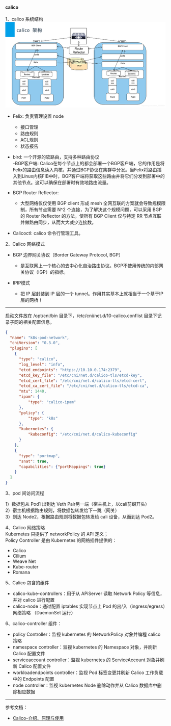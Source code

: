 #### calico

1、calico 系统结构  
![img.png](img.png)

- Felix: 负责管理设置 node  
  - 接口管理
  - 路由规则
  - ACL规则
  - 状态报告

- bird: 一个开源的软路由，支持多种路由协议  
  -BGP客户端: Calico在每个节点上的都会部署一个BGP客户端，它的作用是将Felix的路由信息读入内核，并通过BGP协议在集群中分发。当Felix将路由插入到Linux内核FIB中时，BGP客户端将获取这些路由并将它们分发到部署中的其他节点。这可以确保在部署时有效地路由流量。

- BGP Router Reflector:  
  - 大型网络仅仅使用 BGP client 形成 mesh 全网互联的方案就会导致规模限制，所有节点需要 N^2 个连接，为了解决这个规模问题，可以采用 BGP 的 Router Reflector 的方法，使所有 BGP Client 仅与特定 RR 节点互联并做路由同步，从而大大减少连接数。

- Calicoctl: calico 命令行管理工具。

2、Calico 网络模式
- BGP 边界网关协议（Border Gateway Protocol, BGP）
  - 是互联网上一个核心的去中心化自治路由协议。BGP不使用传统的内部网关协议（IGP）的指标。
  
- IPIP模式
  - 把 IP 层封装到 IP 层的一个 tunnel。作用其实基本上就相当于一个基于IP层的网桥！

---
启动文件放在 /opt/cni/bin 目录下，/etc/cni/net.d/10-calico.conflist 目录下记录子网的相关配置信息。
```json
{
  "name": "k8s-pod-network",
  "cniVersion": "0.3.0",
  "plugins": [
    {
      "type": "calico",
      "log_level": "info",
      "etcd_endpoints": "https://10.10.0.174:2379",
      "etcd_key_file": "/etc/cni/net.d/calico-tls/etcd-key",
      "etcd_cert_file": "/etc/cni/net.d/calico-tls/etcd-cert",
      "etcd_ca_cert_file": "/etc/cni/net.d/calico-tls/etcd-ca",
      "mtu": 1440,
      "ipam": {
          "type": "calico-ipam"
      },
      "policy": {
          "type": "k8s"
      },
      "kubernetes": {
          "kubeconfig": "/etc/cni/net.d/calico-kubeconfig"
      }
    },
    {
      "type": "portmap",
      "snat": true,
      "capabilities": {"portMappings": true}
    }
  ]
}
```

3、pod 间访问流程

1）数据包从 Pod1 出到达 Veth Pair另一端（宿主机上，以cali前缀开头）  
2）宿主机根据路由规则，将数据包转发给下一跳（网关）  
3）到达 Node2，根据路由规则将数据包转发给 cali 设备，从而到达 Pod2。  

4、Calico 网络策略  
Kubernetes 只提供了 networkPolicy 的 API 定义；  
Policy Controller 是由 Kubernetes 的网络插件提供的：
- Calico
- Cilium
- Weave Net
- Kube-router
- Romana

5、Calico 包含的组件  
- calico-kube-controllers：用于从 APiServer 读取 Network Policy 等信息，并对 calico 进行配置
- calico-node：通过配置 iptables 实现节点上 Pod 的出/入（ingress/egress）网络策略 （DaemonSet 运行）

6、calico-controller 组件：
- policy Controller：监视 kubernetes 的 NetworkPolicy 对象并编程 calico 策略
- namespace controller：监视 kubernetes 的 Namespace 对象，并刷新 Calico 配置文件
- serviceaccount controller：监视 kubernetes 的 ServiceAccount 对象并刷新 Calico 配置文件
- workloadendpoints controller：监视 Pod 标签变更并刷新 Calico 工作负载中的 Endpoints 配置
- node controller：监视 kubernetes Node 删除动作并从 Calico 数据库中删除相应数据

---
参考文档：  
- [Calico-介绍、原理与使用](https://blog.csdn.net/qq_23435961/article/details/106660196)


